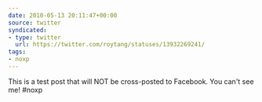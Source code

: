 ```yaml
---
date: 2010-05-13 20:11:47+00:00
source: twitter
syndicated:
- type: twitter
  url: https://twitter.com/roytang/statuses/13932269241/
tags:
- noxp
---
```


This is a test post that will NOT be cross-posted to Facebook. You can't see me! #noxp